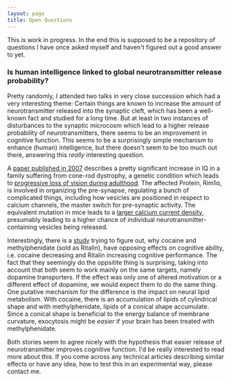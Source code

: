 ```yaml
---
layout: page
title: Open Questions
---
```


This is work in progress. In the end this is supposed to be a repository of questions I have once asked myself and haven't figured out a good answer to yet.

### Is human intelligence linked to global neurotransmitter release probability?

Pretty randomly, I attended two talks in very close succession which had a very interesting theme: Certain things are known to increase the amount of neurotransmitter released into the synaptic cleft, which has been a well-known fact and studied for a long time. But at least in two instances of disturbances to the synaptic microcosm which lead to a higher release probability of neurotransmitters, there seems to be an improvement in cognitive function. This seems to be a surprisingly simple mechanism to enhance (human) intelligence, but there doesn't seem to be too much out there, answering this *really* interesting question.

A [paper published in 2007](https://jmg.bmj.com/content/44/6/373) describes a pretty significant increase in IQ in a family suffering from cone-rod dystrophy, a genetic condition which leads to [progressive loss of vision during adulthood](https://bjo.bmj.com/content/89/2/198). The affected Protein, Rim1α, is involved in organizing the pre-synapse, regulating a bunch of complicated things, including how vesicles are positioned in respect to calcium channels, the master switch for pre-synaptic activity. The equivalent mutation in mice leads to a [larger calcium current density](https://www.tandfonline.com/doi/abs/10.4161/chan.4660), presumably leading to a higher chance of individual neurotransmitter-containing vesicles being released. 

Interestingly, there is a [study](https://pubs.acs.org/doi/10.1021/acschemneuro.0c00014#) trying to figure out, why cocaine and methylphenidate (sold as Ritalin), have opposing effects on cognitive ability, i.e. cocaine decreasing and Ritalin increasing cognitive performance. 
The fact that they seemingly do the oppsitite thing is surprising, taking into account that both seem to work mainly on the same targets, namely dopamine transporters. If the effect was only one of altered motivation or a different effect of dopamine, we would expect them to do the same thing. One putative mechanism for the difference is the impact on neural lipid metabolism. With cocaine, there is an accumulation of lipids of cylindrical shape and with methylphenidate, lipids of a conical shape accumulate. Since a conical shape is beneficial to the energy balance of membrane curvature, exocytosis might be *easier* if your brain has been treated with methylphenidate.

Both stories seem to agree nicely with the hypothesis that easier release of neurotransmitter improves cognitive function. I'd be really interested to read more about this. If you come across any technical articles describing similar effects or have any idea, how to test this in an experimental way, please contact me.
